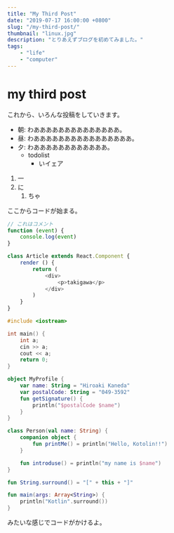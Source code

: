 ```yaml
---
title: "My Third Post"
date: "2019-07-17 16:00:00 +0800"
slug: "/my-third-post/"
thumbnail: "linux.jpg"
description: "とりあえずブログを初めてみました。"
tags:
    - "life"
    - "computer"
---
```


# my third post

これから、いろんな投稿をしていきます。

- 朝: わああああああああああああああ。
- 昼: わああああああああああああああああ。
- 夕: わああああああああああああ。
    - todolist
        - いイェア

<div></div>

1. 一
1. に
    1. ちゃ


ここからコードが始まる。

```javascript:title=example.js
// これはコメント
function (event) {
    console.log(event)
}

class Article extends React.Component {
    render () {
        return (
            <div>
                <p>takigawa</p>
            </div>
        )
    }
}
```

```cpp:title=main.cpp
#include <iostream>

int main() {
    int a;
    cin >> a;
    cout << a;
    return 0;
}
```

```kotlin:title=main.kt
object MyProfile {
    var name: String = "Hiroaki Kaneda"
    var postalCode: String = "049-3592"
    fun getSignature() {
        println("$postalCode $name")
    }
}

class Person(val name: String) {
    companion object {
        fun printMe() = println("Hello, Kotolin!!")
    }

    fun introduse() = println("my name is $name")
}

fun String.surround() = "[" + this + "]"

fun main(args: Array<String>) {
    println("Kotlin".surround())
}
```

みたいな感じでコードがかけるよ。